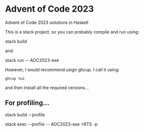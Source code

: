 # Advent of Code 2023

Advent of Code 2023 solutions in Haskell

This is a stack project, so you can probably compile and run using:

   stack build

and:

   stack run -- AOC2023-exe


However, I would recommend usign ghcup. I call it using:

    ghcup tui

and then install all the required versions...



## For profiling...

stack build --profile

stack exec --profile -- AOC2023-exe +RTS -p

